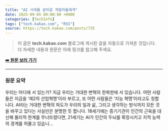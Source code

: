 ```yaml
---
title: "AI 시대를 살아갈 개발자들에게"
date: 2025-09-05 00:00:00 +0900
categories: [TechInfo]
tags: ["tech.kakao.com", "RSS"]
source: https://tech.kakao.com/posts/735
---
```

> 이 글은 **tech.kakao.com** 블로그에 게시된 글을 자동으로 가져온 것입니다. <br>
> 더 자세한 내용과 원문은 아래 링크를 참고해 주세요.

[**➡️ 원문 보러 가기**](https://tech.kakao.com/posts/735)

---

### 원문 요약
우리는 어디에 서 있는가? 지금 우리는 거대한 변혁의 한복판에 서 있습니다. 어떤 사람들은 지금을 ‘제2의 산업혁명’이라 부르고, 또 어떤 사람들은 ‘지능 혁명’이라고도 칭합니다. AI라는 거대한 변혁의 파도가 우리의 일과 삶, 그리고 생각하는 방식까지 모든 것을 바꾸고 있다는 사실만은 분명한 듯 합니다. 18세기에는 증기기관이 인간의 근육을 대신해 물리적 한계를 무너뜨렸다면, 21세기는 AI가 인간의 두뇌를 확장시키고 지적 능력의 경계를 허물고 있습니...

